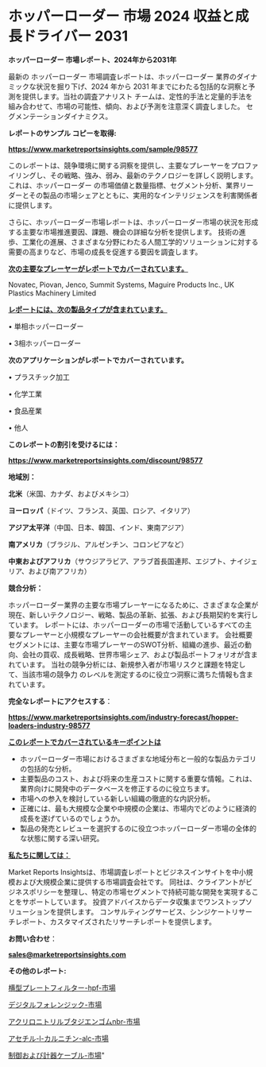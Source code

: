 # ホッパーローダー 市場 2024 収益と成長ドライバー 2031

<strong>ホッパーローダー 市場レポート、2024年から2031年</strong>

最新の ホッパーローダー 市場調査レポートは、ホッパーローダー 業界のダイナミックな状況を掘り下げ、2024 年から 2031 年までにわたる包括的な洞察と予測を提供します。当社の調査アナリスト チームは、定性的手法と定量的手法を組み合わせて、市場の可能性、傾向、および予測を注意深く調査しました。 セグメンテーションダイナミクス。



<strong>レポートのサンプル コピーを取得:</strong> <a href=https://www.marketreportsinsights.com/sample/98577>

<strong><u>https://www.marketreportsinsights.com/sample/98577</u></strong></a>

このレポートは、競争環境に関する洞察を提供し、主要なプレーヤーをプロファイリングし、その戦略、強み、弱み、最新のテクノロジーを詳しく説明します。 これは、ホッパーローダー の市場価値と数量指標、セグメント分析、業界リーダーとその製品の市場シェアとともに、実用的なインテリジェンスを利害関係者に提供します。

さらに、ホッパーローダー市場レポートは、ホッパーローダー市場の状況を形成する主要な市場推進要因、課題、機会の詳細な分析を提供します。 技術の進歩、工業化の進展、さまざまな分野にわたる人間工学的ソリューションに対する需要の高まりなど、市場の成長を促進する要因を調査します。



<strong><u>次の主要なプレーヤーがレポートでカバーされています。</u></strong>

Novatec, Piovan, Jenco, Summit Systems, Maguire Products Inc., UK Plastics Machinery Limited



<strong><u><b>レポートには、次の製品タイプが含まれています。</b></u></strong>

• 単相ホッパーローダー

• 3相ホッパーローダー



<strong><b>次のアプリケーションがレポートでカバーされています。</b></strong>

• プラスチック加工

• 化学工業

• 食品産業

• 他人



<strong><b>このレポートの割引を受けるには：</b></strong><a href=https://www.marketreportsinsights.com/discount/98577>

<strong><u>https://www.marketreportsinsights.com/discount/98577</u></strong></a>



<strong>地域別：</strong>



<strong>北米</strong>（米国、カナダ、およびメキシコ）



<strong>ヨーロッパ</strong>（ドイツ、フランス、英国、ロシア、イタリア）



<strong>アジア太平洋</strong>（中国、日本、韓国、インド、東南アジア）



<strong>南アメリカ</strong>（ブラジル、アルゼンチン、コロンビアなど）



<strong>中東およびアフリカ</strong>（サウジアラビア、アラブ首長国連邦、エジプト、ナイジェリア、および南アフリカ）



<strong>競合分析：</strong>

ホッパーローダー業界の主要な市場プレーヤーになるために、さまざまな企業が現在、新しいテクノロジー、戦略、製品の革新、拡張、および長期契約を実行しています。 レポートには、ホッパーローダーの市場で活動しているすべての主要なプレーヤーと小規模なプレーヤーの会社概要が含まれています。 会社概要セグメントには、主要な市場プレーヤーのSWOT分析、組織の進歩、最近の動向、会社の買収、成長戦略、世界市場シェア、および製品ポートフォリオが含まれています。 当社の競争分析には、新規参入者が市場リスクと課題を特定して、当該市場の競争力 のレベルを測定するのに役立つ洞察に満ちた情報も含まれています。



<strong>完全なレポートにアクセスする</strong>：

<a href=https://www.marketreportsinsights.com/industry-forecast/hopper-loaders-industry-98577>

<strong><u>https://www.marketreportsinsights.com/industry-forecast/hopper-loaders-industry-98577</u></strong></a>



<strong><u><b>このレポートでカバーされているキーポイントは</b></u></strong>
<ul>
  <li>ホッパーローダー市場におけるさまざまな地域分布と一般的な製品カテゴリの包括的な分析。</li>
  <li>主要製品のコスト、および将来の生産コストに関する重要な情報。これは、業界向けに開発中のデータベースを修正するのに役立ちます。</li>
  <li>市場への参入を検討している新しい組織の徹底的な内訳分析。</li>
  <li>正確には、最も大規模な企業や中規模の企業は、市場内でどのように経済的成長を遂げているのでしょうか。</li>
  <li>製品の発売とレビューを選択するのに役立つホッパーローダー市場の全体的な状態に関する深い研究。</li>
</ul>


<strong><u><b>私たちに関しては：</b></u></strong>

Market Reports Insightsは、市場調査レポートとビジネスインサイトを中小規模および大規模企業に提供する市場調査会社です。 同社は、クライアントがビジネスポリシーを整理し、特定の市場セグメントで持続可能な開発を実現することをサポートしています。 投資アドバイスからデータ収集までワンストップソリューションを提供します。 コンサルティングサービス、シンジケートリサーチレポート、カスタマイズされたリサーチレポートを提供します。



<strong><b>お問い合わせ</b></strong>：

<a href=mailto:sales@marketreportsinsights.com>

<strong><u>sales@marketreportsinsights.com</u></strong></a>



<strong>その他のレポート:</strong>

<a href=https://www.linkedin.com/pulse/横型プレートフィルター-hpf-市場-2030-年までの需要に焦点を当てた-ffpwf/>横型プレートフィルター-hpf-市場</a>

<a href=https://www.linkedin.com/pulse/デジタルフォレンジック-市場-2023-年のダイナミクスとビジネストレンド-3ly6f/>デジタルフォレンジック-市場</a>

<a href=https://www.linkedin.com/pulse/アクリロニトリルブタジエンゴムnbr-市場-2023-収益と成長ドライバー-qmfrf/>アクリロニトリルブタジエンゴムnbr-市場</a>

<a href=https://www.linkedin.com/pulse/アセチル-l-カルニチン-alc-市場-2023-swot-分析と成長率-2030-cm59c/>アセチル-l-カルニチン-alc-市場</a>

<a href=https://www.linkedin.com/pulse/制御および計器ケーブル-市場-2023-総利益と主要ベンダー-2030-analytics-achievers-24-analysis-usmqf/>制御および計器ケーブル-市場</a>"
